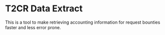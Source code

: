 # T2CR Data Extract

This is a tool to make retrieving accounting information for request bounties faster and less error prone.